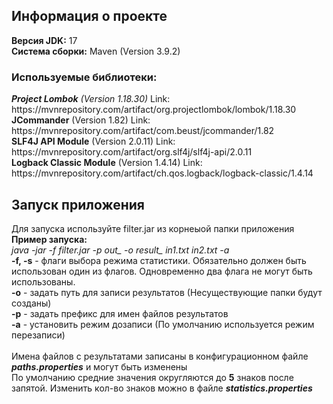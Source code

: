 <h2>Информация о проекте</h2>
<b>Версия JDK:</b> 17 <br>
<b>Система сборки:</b> Maven (Version 3.9.2) <br>
<h3>Используемые библиотеки:</h3>
<i><b>Project Lombok</b> (Version 1.18.30)</i> Link: https://mvnrepository.com/artifact/org.projectlombok/lombok/1.18.30 <br>
<b>JCommander</b> (Version 1.82) Link: https://mvnrepository.com/artifact/com.beust/jcommander/1.82 <br>
<b>SLF4J API Module</b> (Version 2.0.11) Link: https://mvnrepository.com/artifact/org.slf4j/slf4j-api/2.0.11 <br>
<b>Logback Classic Module</b> (Version 1.4.14) Link: https://mvnrepository.com/artifact/ch.qos.logback/logback-classic/1.4.14 <br>

<h2>Запуск приложения</h2>
Для запуска используйте filter.jar из корнеыой папки приложения <br>
<b>Пример запуска:</b> <br>
<i>java -jar -f filter.jar -p out_ -o result_ in1.txt in2.txt -a</i>
<br>
<b>-f, -s</b> - флаги выбора режима статистики. Обязательно должен быть использован один из флагов. Одновременно два флага не могут быть использованы. <br>
<b>-o</b> - задать путь для записи результатов (Несуществующие папки будут созданы) <br>
<b>-p</b> - задать префикс для имен файлов результатов <br>
<b>-a</b> - установить режим дозаписи (По умолчанию используется режим перезаписи) <br>
<br>
Имена файлов с результатами записаны в конфигурационном файле <b><i>paths.properties</b></i> и могут быть изменены<br>
По умолчанию средние значения округляются до <b>5</b> знаков после запятой. Изменить кол-во знаков можно в файле <b><i>statistics.properties</i></b> 
